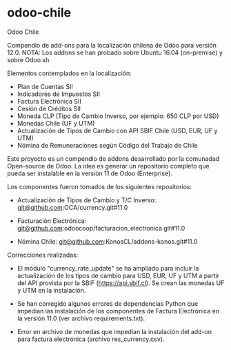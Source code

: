 # odoo-chile
Odoo Chile

Compendio de add-ons para la localización chilena de Odoo para versión 12.0. 
NOTA: Los addons se han probado sobre Ubuntu 16.04 (on-premise) y sobre Odoo.sh

Elementos contemplados en la localización:

- Plan de Cuentas SII
- Indicadores de Impuestos SII
- Factura Electrónica SII
- Cesión de Créditos SII
- Moneda CLP (Tipo de Cambio Inverso, por ejemplo: 650 CLP por USD)
- Monedas Chile (UF y UTM)
- Actualización de Tipos de Cambio con API SBIF Chile (USD, EUR, UF y UTM)
- Nómina de Remuneraciones según Código del Trabajo de Chile

Este proyecto es un compendio de addons desarrollado por la comunadad Open-source de Odoo. La idea es generar un repositorio completo que pueda ser instalable en la versiòn 11 de Odoo (Enterprise).

Los componentes fueron tomados de los siguientes repositorios:

- Actualización de Tipos de Cambio y T/C Inverso:
git@github.com:OCA/currency.git#11.0

- Facturación Electrónica:
git@github.com:odoocoop/facturacion_electronica.git#11.0

- Nómina Chile:
git@github.com:KonosCL/addons-konos.git#11.0


Correcciones realizadas:

- El módulo "currency_rate_update" se ha ampliado para incluir la actualización de los tipos de cambio para USD, EUR, UF y UTM a partir del API provista por la SBIF (https://api.sbif.cl). Se crean las monedas UF y UTM en la instalación.

- Se han corregido algunos errores de dependencias Python que impedían las instalación de los componentes de Factura Electrónica en la versión 11.0 (ver archivo requirements.txt). 

- Error en archivo de monedas que impedían la instalación del add-on para factura electrónica (archivo res_currency.csv).
